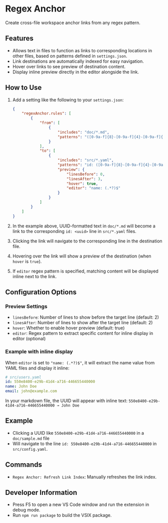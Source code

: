 # Regex Anchor

Create cross-file workspace anchor links from any regex pattern.

## Features

* Allows text in files to function as links to corresponding locations in other files, based on patterns defined in `settings.json`.
* Link destinations are automatically indexed for easy navigation.
* Hover over links to see preview of destination content.
* Display inline preview directly in the editor alongside the link.

## How to Use

1. Add a setting like the following to your `settings.json`:

   ```json
   {
       "regexAnchor.rules": [
           {
               "from": [
                   {
                       "includes": "doc/*.md",
                       "patterns": "([0-9a-f]{8}-[0-9a-f]{4}-[0-9a-f]{4}-[0-9a-f]{4}-[0-9a-f]{12})"
                   }
               ],
               "to": [
                   {
                       "includes": "src/*.yaml",
                       "patterns": "id: ([0-9a-f]{8}-[0-9a-f]{4}-[0-9a-f]{4}-[0-9a-f]{4}-[0-9a-f]{12})",
                       "preview": {
                           "linesBefore": 0,
                           "linesAfter": 3,
                           "hover": true,
                           "editor": "name: (.*?)$"
                       }
                   }
               ]
           }
       ]
   }
   ```

2. In the example above, UUID-formatted text in `doc/*.md` will become a link to the corresponding `id: <uuid>` line in `src/*.yaml` files.
3. Clicking the link will navigate to the corresponding line in the destination file.
4. Hovering over the link will show a preview of the destination (when `hover` is `true`).
5. If `editor` regex pattern is specified, matching content will be displayed inline next to the link.

## Configuration Options

### Preview Settings

- `linesBefore`: Number of lines to show before the target line (default: 2)
- `linesAfter`: Number of lines to show after the target line (default: 2)
- `hover`: Whether to enable hover preview (default: true)
- `editor`: Regex pattern to extract specific content for inline display in editor (optional)

### Example with inline display

When `editor` is set to `"name: (.*?)$"`, it will extract the name value from YAML files and display it inline:

```yaml
# src/users.yaml
id: 550e8400-e29b-41d4-a716-446655440000
name: John Doe
email: john@example.com
```

In your markdown file, the UUID will appear with inline text: `550e8400-e29b-41d4-a716-446655440000 → John Doe`

## Example

* Clicking a UUID like `550e8400-e29b-41d4-a716-446655440000` in a `doc/sample.md` file
* Will navigate to the line `id: 550e8400-e29b-41d4-a716-446655440000` in `src/config.yaml`.

## Commands

* `Regex Anchor: Refresh Link Index`: Manually refreshes the link index.

## Developer Information

* Press F5 to open a new VS Code window and run the extension in debug mode.
* Run `npm run package` to build the VSIX package.
